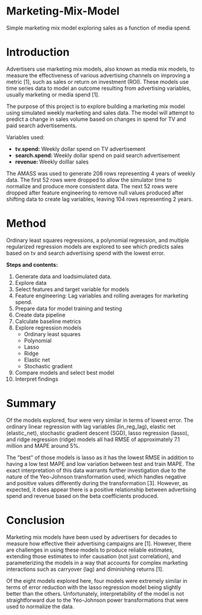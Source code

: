 # Marketing-Mix-Model
Simple marketing mix model exploring sales as a function of media spend. 


# Introduction
Advertisers use marketing mix models, also known as media mix models, to measure the effectiveness of various advertising channels on improving a metric [1], such as sales or return on investment (ROI). These models use time series data to model an outcome resulting from advertising variables, usually marketing or media spend [1]. <Br>

The purpose of this project is to explore building a marketing mix model using simulated weekly marketing and sales data. The model will attempt to predict a change in sales volume based on changes in spend for TV and paid search advertisements.





Variables used:<br>
* <b>tv.spend:</b> Weekly dollar spend on TV advertisement 
* <b>search.spend: </b> Weekly dollar spend on paid search advertisement
* <b>revenue: </b> Weekly dolllar sales

The AMASS was used to generate 208 rows representing 4 years of weekly data. The first 52 rows were dropped to allow the simulator time to normalize and produce more consistent data. The next 52 rows were dropped after feature engineering to remove null values produced after shifting data to create lag variables, leaving 104 rows representing 2 years. 
  
# Method
  Ordinary least squares regressions, a polynomial regression, and multiple regularized regression models are explored to see which predicts sales based on tv and search advertising spend with the lowest error. 

<b>Steps and contents:</b>
1. Generate data and loadsimulated data.<br>
2. Explore data<br>
3. Select features and target variable for models<br>
4. Feature engineering: Lag variables and rolling averages for marketing spend.<br>
5. Prepare data for model training and testing<br>
6. Create data pipeline<br>
7. Calculate baseline metrics<br>
8. Explore regression models<br>
    * Ordinary least squares<br>
    * Polynomial<br>
    * Lasso<br>
    * Ridge<br>
    * Elastic net<br>
    * Stochastic gradient<br>
9. Compare models and select best model<br>
10. Interpret findings<br>
  
# Summary 
Of the models explored, four were very similar in terms of lowest error. The ordinary linear regression with lag variables (lin_reg_lag), elastic net (elastic_net), stochastic gradient descent (SGD), lasso regression (lasso), and ridge regression (ridge) models all had RMSE of approximately 7.1 million and  MAPE around 5%.

The "best" of those models is lasso as it has the lowest RMSE in addition to having a low test MAPE and low variation between test and train MAPE. The exact interpretation of this data warrants further investigation due to the nature of the Yeo-Johnson transformation used, which handles negative and positive values differently during the transformation [3]. However, as expected, it does appear there is a positive relationship between advertising spend and revenue based on the beta coefficients produced.
  
# Conclusion
Marketing mix models have been used by advertisers for decades to measure how effective their advertising campaigns are [1]. However, there are challenges in using these models to produce reliable estimates, extending those estimates to infer causation (not just correlation), and parameterizing the models in a way that accounts for complex marketing interactions such as carryover (lag) and diminishing returns [1].

Of the eight models explored here, four models were extremely similar in terms of error reduction with the lasso regression model being slightly better than the others. Unfortunately, interpretability of the model is not straightforward due to the Yeo-Johnson power transformations that were used to normalize the data. 


 


